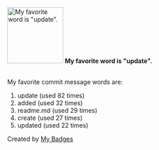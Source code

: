 <img src="https://my-badges.github.io/my-badges/favorite-word.png" alt="My favorite word is &quot;update&quot;." title="My favorite word is &quot;update&quot;." width="128">
<strong>My favorite word is &quot;update&quot;.</strong>
<br><br>

My favorite commit message words are:

1. update (used 82 times)
2. added (used 32 times)
3. readme.md (used 29 times)
4. create (used 27 times)
5. updated (used 22 times)


Created by <a href="https://github.com/my-badges/my-badges">My Badges</a>